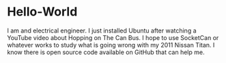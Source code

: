 # Hello-World

I am and electrical engineer.  I just installed Ubuntu after watching a YouTube video  about Hopping on The Can Bus.
I hope to use SocketCan or whatever works to study what is going wrong with my 2011 Nissan Titan.
I know there is open source code available on GitHub that can help me.
